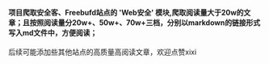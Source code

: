 #### 项目爬取安全客、Freebufd站点的 'Web安全' 模块,爬取阅读量大于20w的文章；且按照阅读量分20w+、50w+、70w+三档，分别以markdown的链接形式写入md文件中，方便阅读；
后续可能添加些其他站点的高质量高阅读文章，欢迎点赞xixi

